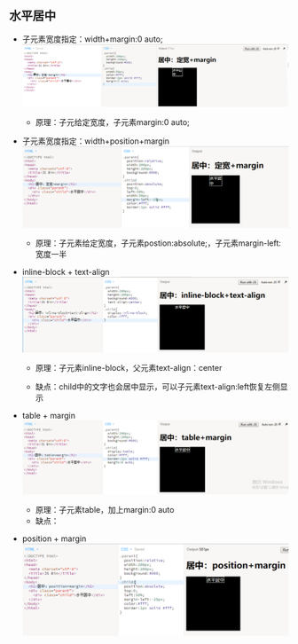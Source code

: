 ## 水平居中

* 子元素宽度指定：width+margin:0 auto;![](/assets/center_width_margin.png)

  * 原理：子元给定宽度，子元素margin:0 auto;

* 子元素宽度指定：width+position+margin![](/assets/center_width_position.png)

  * 原理：子元素给定宽度，子元素postion:absolute;，子元素margin-left:宽度一半

* inline-block + text-align![](/assets/center_inline_block.png)

  * 原理：子元素inline-block，父元素text-align：center

  * 缺点：child中的文字也会居中显示，可以子元素text-align:left恢复左侧显示

* table + margin![](/assets/center_table.png)

  * 原理：子元素table，加上margin:0 auto
  * 缺点：

* position + margin![](/assets/center_position_margin.png)



